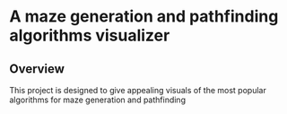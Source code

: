 # A maze generation and pathfinding algorithms visualizer

## Overview
This project is designed to give appealing visuals of the most popular algorithms for maze generation and pathfinding
